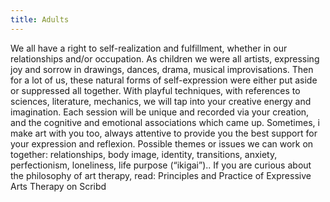 ```yaml
---
title: Adults
---
```

We all have a right to self-realization and fulfillment, whether in our relationships and/or occupation.
As children we were all artists, expressing joy and sorrow in drawings, dances, drama, musical improvisations. Then for a lot of us, these natural forms of self-expression were either put aside or suppressed all together. With playful techniques, with references to sciences, literature, mechanics, we will tap into your creative energy and imagination. Each session will be unique and recorded via your creation, and the cognitive and emotional associations which came up. Sometimes, i make art with you too, always attentive to provide you the best support for your expression and reflexion.
Possible themes or issues we can work on together: relationships, body image, identity, transitions, anxiety, perfectionism, loneliness, life purpose (“ikigai”)..
If you are curious about the philosophy of art therapy, read: Principles and Practice of Expressive Arts Therapy on Scribd